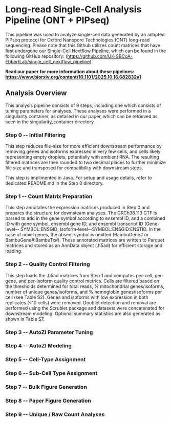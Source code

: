 # Long-read Single-Cell Analysis Pipeline (ONT + PIPseq)

This pipeline was used to analyze single-cell data generated by an adapted PIPseq protocol for Oxford Nanopore Technologies (ONT) long-read sequencing. Please note that this Github utilizes count matrices that have first undergone our Single-Cell Nextflow Pipeline, which can be found in the following GitHub repository: (https://github.com/UK-SBCoA-EbbertLab/single_cell_nextflow_pipeline).

**Read our paper for more information about these pipelines: https://www.biorxiv.org/content/10.1101/2025.10.16.682832v1**

## Analysis Overview
This analysis pipeline consists of 9 steps, including one which consists of tuning parameters for analyses. These analyses were performed in a singularity container, as detailed in our paper, which can be retrieved as seen in the singularity_container directory.

### Step 0 -- Initial Filtering
This step reduces file-size for more efficient downstream performance by removing genes and isoforms expressed in very few cells, and cells likely representing empty droplets, potentially with ambient RNA. The resulting filtered matrices are then rounded to two decimal places to further minimize file size and transposed for compatibility with downstream steps. 

This step is implimented in Java. For setup and usage details, refer to dedicated README.md in the Step 0 directory.

### Step 1 -- Count Matrix Preparation
This step annotates the expression matrices produced in Step 0 and prepares the structure for downsteam analyses. The GRCh38.113 GTF is parsed to add in the gene symbol according to ensembl ID, and a combined ID with gene symbol, ensembl gene ID, and ensembl transcript ID (Gene-level-- SYMBOL:ENSGID; Isoform-level--SYMBOL:ENSGID:ENSTID. In the case of novel genes, the absent symbol is omitted (BambuGene# or BambuGene#:BambuTx#). These annotated matrices are written to Parquet matrices and stored as an AnnData object (.h5ad) for efficient storage and loading.

### Step 2 -- Quality Control Filtering
This step loads the .h5ad matrices from Step 1 and computes per-cell, per-gene, and per-isoform quality control metrics. Cells are filtered based on the thresholds determined for total reads, % mitochondrial genes/isoforms, number of unique genes/isoforms, and % hemoglobin genes/isoforms per cell (see Table S2). Genes and isoforms with low expression in both replicates (<10 cells) were removed. Doublet detection and removal are performed using the Scrublet package and datasets were concatenated for downstream modeling. Optional summary statistics are also generated as shown in Table S7.

### Step 3 -- AutoZI Parameter Tuning

### Step 4 -- AutoZI Modeling

### Step 5 -- Cell-Type Assignment

### Step 6 -- Sub-Cell Type Assignment

### Step 7 -- Bulk Figure Generation

### Step 8 -- Paper Figure Generation

### Step 9 -- Unique / Raw Count Analyses
